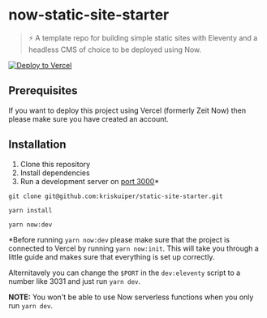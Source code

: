 # now-static-site-starter
> :zap: A template repo for building simple static sites with Eleventy and a headless CMS of choice to be deployed using Now.

[![Deploy to Vercel](https://vercel.com/button)](/import/project?template=https://github.com/kriskuiper/now-static-site-starter)

## Prerequisites
If you want to deploy this project using Vercel (formerly Zeit Now) then please make sure you have created an account.

## Installation
1. Clone this repository
2. Install dependencies
3. Run a development server on [port 3000](http://localhost:3000)*

```
git clone git@github.com:kriskuiper/static-site-starter.git

yarn install

yarn now:dev
```

*Before running `yarn now:dev` please make sure that the project is connected to Vercel by running `yarn now:init`. This will take you through a little guide and makes sure that everything is set up correctly.

Alternitavely you can change the `$PORT` in the `dev:eleventy` script to a number like 3031 and just run `yarn dev`.

**NOTE:** You won't be able to use Now serverless functions when you only run `yarn dev`.
